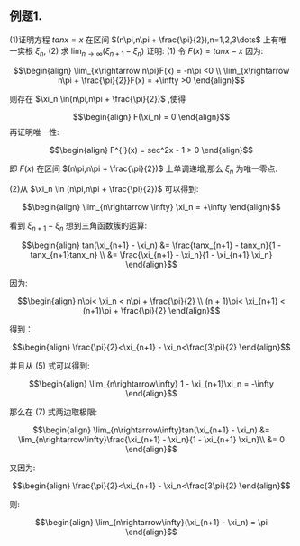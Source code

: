 ## 例题1.
(1)证明方程 $tanx = x$ 在区间 $(n\pi,n\pi + \frac{\pi}{2}),n=1,2,3\dots$ 上有唯一实根 $\xi_n$, 
(2) 求 $\displaystyle \lim_{n\rightarrow\infty}(\xi_{n+1} - \xi_n)$
证明:
(1) 令 $F(x) =tanx - x$ 因为:

$$\begin{align}
    \lim_{x\rightarrow n\pi}F(x) = -n\pi <0 \\
    \lim_{x\rightarrow n\pi + \frac{\pi}{2}}F(x) = +\infty >0
\end{align}$$

则存在 $\xi_n \in(n\pi,n\pi + \frac{\pi}{2})$ ,使得

$$\begin{align}
    F(\xi_n) = 0
\end{align}$$
再证明唯一性:

$$\begin{align}
    F^{'}(x) = sec^2x - 1 > 0 
\end{align}$$

即 $F(x)$ 在区间 $(n\pi,n\pi + \frac{\pi}{2})$ 上单调递增,那么 $\xi_n$ 为唯一零点.

(2)从 $\xi_n \in (n\pi,n\pi + \frac{\pi}{2})$ 可以得到:

$$\begin{align}
    \lim_{n\rightarrow \infty} \xi_n = +\infty
\end{align}$$

看到 $\xi_{n+1} - \xi_n$ 想到三角函数簇的运算:

$$\begin{align}
    tan(\xi_{n+1} - \xi_n) &= \frac{tanx_{n+1} - tanx_n}{1 - tanx_{n+1}tanx_n} \\
    &= \frac{\xi_{n+1} - \xi_n}{1 - \xi_{n+1} \xi_n}
\end{align}$$

因为:

$$\begin{align}
    n\pi< \xi_n < n\pi + \frac{\pi}{2} \\
    (n + 1)\pi< \xi_{n+1} < (n+1)\pi + \frac{\pi}{2}
\end{align}$$

得到：

$$\begin{align}
    \frac{\pi}{2}<\xi_{n+1} - \xi_n<\frac{3\pi}{2}
\end{align}$$

并且从 $(5)$ 式可以得到:

$$\begin{align}
    \lim_{n\rightarrow\infty} 1 - \xi_{n+1}\xi_n = -\infty
\end{align}$$

那么在 $(7)$ 式两边取极限:

$$\begin{align}
    \lim_{n\rightarrow\infty}tan(\xi_{n+1} - \xi_n) &= \lim_{n\rightarrow\infty}\frac{\xi_{n+1} - \xi_n}{1 - \xi_{n+1} \xi_n}\\
    &= 0
\end{align}$$

又因为:

$$\begin{align}
    \frac{\pi}{2}<\xi_{n+1} - \xi_n<\frac{3\pi}{2}
\end{align}$$

则:

$$\begin{align}
    \lim_{n\rightarrow\infty}(\xi_{n+1} - \xi_n) = \pi
\end{align}$$